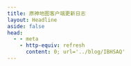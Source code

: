 ```yaml
---
title: 原神地图客户端更新日志
layout: Headline
aside: false
head:
  - - meta
    - http-equiv: refresh
      content: 0; url='../blog/IBHSAQ'
---
```


